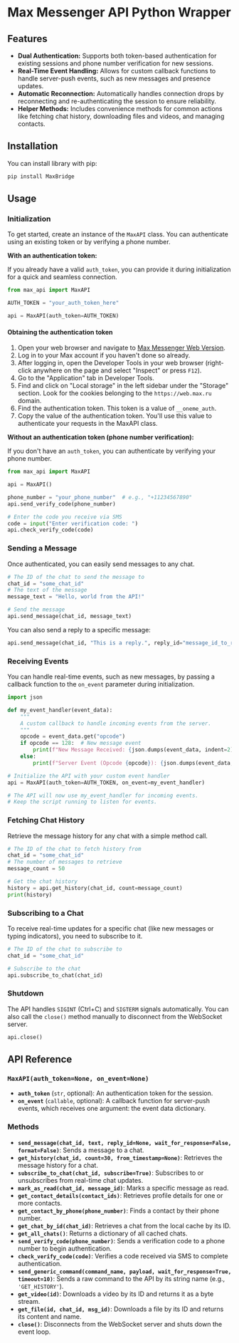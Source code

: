 # Max Messenger API Python Wrapper

## Features

-   **Dual Authentication:** Supports both token-based authentication for existing sessions and phone number verification for new sessions.
-   **Real-Time Event Handling:** Allows for custom callback functions to handle server-push events, such as new messages and presence updates.
-   **Automatic Reconnection:** Automatically handles connection drops by reconnecting and re-authenticating the session to ensure reliability.
-   **Helper Methods:** Includes convenience methods for common actions like fetching chat history, downloading files and videos, and managing contacts.

## Installation

You can install library with pip:

```bash
pip install MaxBridge
```

## Usage

### Initialization

To get started, create an instance of the `MaxAPI` class. You can authenticate using an existing token or by verifying a phone number.

**With an authentication token:**

If you already have a valid `auth_token`, you can provide it during initialization for a quick and seamless connection.

```python
from max_api import MaxAPI

AUTH_TOKEN = "your_auth_token_here"

api = MaxAPI(auth_token=AUTH_TOKEN)
```
#### Obtaining the authentication token

1. Open your web browser and navigate to [Max Messenger Web Version](https://web.max.ru).
2. Log in to your Max account if you haven't done so already.
3. After logging in, open the Developer Tools in your web browser (right-click anywhere on the page and select "Inspect" or press `F12`).
4. Go to the "Application" tab in Developer Tools.
5. Find and click on "Local storage" in the left sidebar under the "Storage" section. Look for the cookies belonging to the `https://web.max.ru` domain.
6. Find the authentication token. This token is a value of `__oneme_auth`.
7. Copy the value of the authentication token. You'll use this value to authenticate your requests in the MaxAPI class.


**Without an authentication token (phone number verification):**

If you don't have an `auth_token`, you can authenticate by verifying your phone number.

```python
from max_api import MaxAPI

api = MaxAPI()

phone_number = "your_phone_number"  # e.g., "+11234567890"
api.send_verify_code(phone_number)

# Enter the code you receive via SMS
code = input("Enter verification code: ")
api.check_verify_code(code)
```

### Sending a Message

Once authenticated, you can easily send messages to any chat.

```python
# The ID of the chat to send the message to
chat_id = "some_chat_id"
# The text of the message
message_text = "Hello, world from the API!"

# Send the message
api.send_message(chat_id, message_text)
```

You can also send a reply to a specific message:

```python
api.send_message(chat_id, "This is a reply.", reply_id="message_id_to_reply_to")
```

### Receiving Events

You can handle real-time events, such as new messages, by passing a callback function to the `on_event` parameter during initialization.

```python
import json

def my_event_handler(event_data):
    """
    A custom callback to handle incoming events from the server.
    """
    opcode = event_data.get("opcode")
    if opcode == 128:  # New message event
        print(f"New Message Received: {json.dumps(event_data, indent=2)}")
    else:
        print(f"Server Event (Opcode {opcode}): {json.dumps(event_data, indent=2)}")

# Initialize the API with your custom event handler
api = MaxAPI(auth_token=AUTH_TOKEN, on_event=my_event_handler)

# The API will now use my_event_handler for incoming events.
# Keep the script running to listen for events.
```

### Fetching Chat History

Retrieve the message history for any chat with a simple method call.

```python
# The ID of the chat to fetch history from
chat_id = "some_chat_id"
# The number of messages to retrieve
message_count = 50

# Get the chat history
history = api.get_history(chat_id, count=message_count)
print(history)
```

### Subscribing to a Chat

To receive real-time updates for a specific chat (like new messages or typing indicators), you need to subscribe to it.

```python
# The ID of the chat to subscribe to
chat_id = "some_chat_id"

# Subscribe to the chat
api.subscribe_to_chat(chat_id)
```

### Shutdown

The API handles `SIGINT` (Ctrl+C) and `SIGTERM` signals automatically. You can also call the `close()` method manually to disconnect from the WebSocket server.

```python
api.close()
```

## API Reference

### `MaxAPI(auth_token=None, on_event=None)`

-   **`auth_token`** (`str`, optional): An authentication token for the session.
-   **`on_event`** (`callable`, optional): A callback function for server-push events, which receives one argument: the event data dictionary.

### Methods

-   **`send_message(chat_id, text, reply_id=None, wait_for_response=False, format=False)`**: Sends a message to a chat.
-   **`get_history(chat_id, count=30, from_timestamp=None)`**: Retrieves the message history for a chat.
-   **`subscribe_to_chat(chat_id, subscribe=True)`**: Subscribes to or unsubscribes from real-time chat updates.
-   **`mark_as_read(chat_id, message_id)`**: Marks a specific message as read.
-   **`get_contact_details(contact_ids)`**: Retrieves profile details for one or more contacts.
-   **`get_contact_by_phone(phone_number)`**: Finds a contact by their phone number.
-   **`get_chat_by_id(chat_id)`**: Retrieves a chat from the local cache by its ID.
-   **`get_all_chats()`**: Returns a dictionary of all cached chats.
-   **`send_verify_code(phone_number)`**: Sends a verification code to a phone number to begin authentication.
-   **`check_verify_code(code)`**: Verifies a code received via SMS to complete authentication.
-   **`send_generic_command(command_name, payload, wait_for_response=True, timeout=10)`**: Sends a raw command to the API by its string name (e.g., `'GET_HISTORY'`).
-   **`get_video(id)`**: Downloads a video by its ID and returns it as a byte stream.
-   **`get_file(id, chat_id, msg_id)`**: Downloads a file by its ID and returns its content and name.
-   **`close()`**: Disconnects from the WebSocket server and shuts down the event loop.